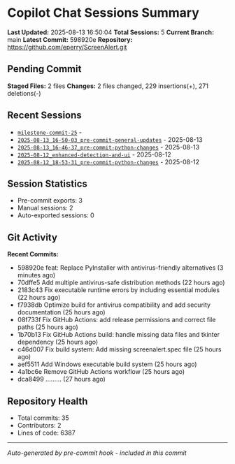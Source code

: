 # Copilot Chat Sessions Summary

**Last Updated:** 2025-08-13 16:50:04
**Total Sessions:** 5
**Current Branch:** main
**Latest Commit:** 598920e
**Repository:** https://github.com/eperry/ScreenAlert.git

## Pending Commit

**Staged Files:** 2 files
**Changes:**  2 files changed, 229 insertions(+), 271 deletions(-)

## Recent Sessions

- [`milestone-commit-25`](C:/Users/Ed/OneDrive/Documents/Development/ScreenAlert/docs/copilot-chats/milestone-commit-25.md) - 
- [`2025-08-13_16-50-03_pre-commit-general-updates`](C:/Users/Ed/OneDrive/Documents/Development/ScreenAlert/docs/copilot-chats/2025-08-13_16-50-03_pre-commit-general-updates.md) - 2025-08-13
- [`2025-08-13_16-46-37_pre-commit-python-changes`](C:/Users/Ed/OneDrive/Documents/Development/ScreenAlert/docs/copilot-chats/2025-08-13_16-46-37_pre-commit-python-changes.md) - 2025-08-13
- [`2025-08-12_enhanced-detection-and-ui`](C:/Users/Ed/OneDrive/Documents/Development/ScreenAlert/docs/copilot-chats/2025-08-12_enhanced-detection-and-ui.md) - 2025-08-12
- [`2025-08-12_18-53-31_pre-commit-python-changes`](C:/Users/Ed/OneDrive/Documents/Development/ScreenAlert/docs/copilot-chats/2025-08-12_18-53-31_pre-commit-python-changes.md) - 2025-08-12

## Session Statistics

- Pre-commit exports: 3
- Manual sessions: 2
- Auto-exported sessions: 0

## Git Activity

**Recent Commits:**
- 598920e feat: Replace PyInstaller with antivirus-friendly alternatives (3 minutes ago)
- 70dffe5 Add multiple antivirus-safe distribution methods (22 hours ago)
- 2183c43 Fix executable runtime errors by including essential modules (22 hours ago)
- f7938db Optimize build for antivirus compatibility and add security documentation (25 hours ago)
- 08f733f Fix GitHub Actions: add release permissions and correct file paths (25 hours ago)
- 1b70b13 Fix GitHub Actions build: handle missing data files and tkinter dependency (25 hours ago)
- c46d007  Fix build system: Add missing screenalert.spec file (25 hours ago)
- aef5511  Add Windows executable build system (25 hours ago)
- 4a1bc6e  Remove GitHub Actions workflow (25 hours ago)
- dca8499 ......... (27 hours ago)

## Repository Health

- Total commits: 35
- Contributors: 2
- Lines of code: 6387

---
*Auto-generated by pre-commit hook - included in this commit*

